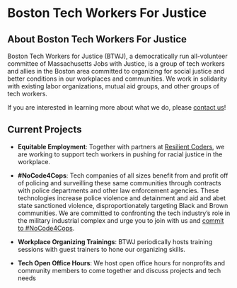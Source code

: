 # Boston Tech Workers For Justice

## About Boston Tech Workers For Justice 

Boston Tech Workers for Justice (BTWJ), a democratically run all-volunteer committee of Massachusetts Jobs with Justice, is a group of tech workers and allies in the Boston area committed to organizing for social justice and better conditions in our workplaces and communities. We work in solidarity with existing labor organizations, mutual aid groups, and other groups of tech workers. 

If you are interested in learning more about what we do, please [contact us](mailto:btwj@protonmail.com)!

## Current Projects 

- **Equitable Employment**: Together with partners at [Resilient Coders](https://medium.com/@delmarsenties/how-to-organize-for-equitable-employment-at-your-tech-company-8e2a07c497aa), we are working to support tech workers in pushing for racial justice in the workplace.

- **#NoCode4Cops**: Tech companies of all sizes benefit from and profit off of policing and surveilling these same communities through contracts with police departments and other law enforcement agencies. These technologies increase police violence and detainment and aid and abet state sanctioned violence, disproportionately targeting Black and Brown communities. We are committed to confronting the tech industry’s role in the military industrial complex and urge you to join with us and [commit to #NoCode4Cops](https://form.jotform.com/201663794809062).

- **Workplace Organizing Trainings**: BTWJ periodically hosts training sessions with guest trainers to hone our organizing skills.

- **Tech Open Office Hours**: We host open office hours for nonprofits and community members to come together and discuss projects and tech needs
